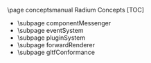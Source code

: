\page conceptsmanual Radium Concepts
[TOC]

* \subpage componentMessenger
* \subpage eventSystem
* \subpage pluginSystem
* \subpage forwardRenderer
* \subpage gltfConformance
